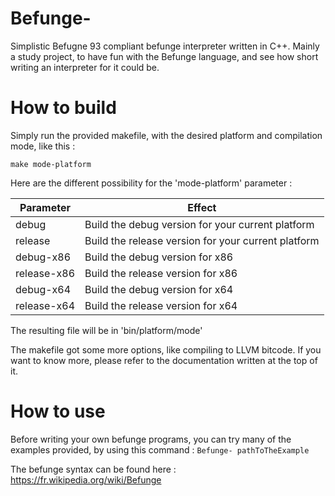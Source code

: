 # Befunge-
Simplistic Befugne 93 compliant befunge interpreter written in C++. Mainly a study project, to have fun with the Befunge language, and see how short writing an interpreter for it could be.

# How to build
Simply run the provided makefile, with the desired platform and compilation mode, like this :

```make mode-platform```

Here are the different possibility for the 'mode-platform' parameter :

|Parameter  |Effect                 							|
|---------- |---------------------------------------------------|
|debug      |Build the debug version for your current platform  |
|release    |Build the release version for your current platform|
|debug-x86  |Build the debug version for x86					|
|release-x86|Build the release version for x86				 	|
|debug-x64  |Build the debug version for x64				    |
|release-x64|Build the release version for x64					|

The resulting file will be in 'bin/platform/mode'

The makefile got some more options, like compiling to LLVM bitcode. If you want to know more, please refer to the documentation written at the top of it.

# How to use
Before writing your own befunge programs, you can try many of the examples provided, by using this command :
```Befunge- pathToTheExample```

The befunge syntax can be found here :
https://fr.wikipedia.org/wiki/Befunge
